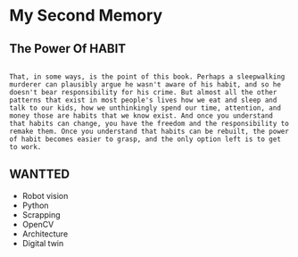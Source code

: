 # My Second Memory

## The Power Of HABIT

<code>
That, in some ways, is the point of this book. Perhaps a sleepwalking murderer can plausibly argue he wasn't aware of his habit, and so he doesn't bear responsibility for his crime. But almost all the other patterns that exist in most people's lives how we eat and sleep and talk to our kids, how we unthinkingly spend our time, attention, and money those are habits that we know exist. And once you understand that habits can change, you have the freedom and the responsibility to remake them. Once you understand that habits can be rebuilt, the power of habit becomes easier to grasp, and the only option left is to get to work.
</code>


## WANTTED

* Robot vision
* Python
* Scrapping
* OpenCV
* Architecture
* Digital twin
